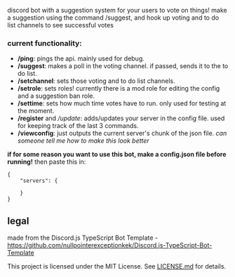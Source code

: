 discord bot with a suggestion system for your users to vote on things!
make a suggestion using the command /suggest, and hook up voting and to do list channels to see successful votes

### current functionality:
- **/ping**: pings the api. mainly used for debug.
- **/suggest**: makes a poll in the voting channel. if passed, sends it to the to do list.
- **/setchannel**: sets those voting and to do list channels.
- **/setrole**: sets roles! currently there is a mod role for editing the config and a suggestion ban role.
- **/settime**: sets how much time votes have to run. only used for testing at the moment.
- **/register** and */update*: adds/updates your server in the config file. used for keeping track of the last 3 commands.
- **/viewconfig**: just outputs the current server's chunk of the json file. *can someone tell me how to make this look better*

**if for some reason you want to use this bot, make a config.json file before running!**
then paste this in:
```
{
    "servers": {

    }
}
```

## legal
made from the Discord.js TypeScript Bot Template - https://github.com/nullpointerexceptionkek/Discord.js-TypeScript-Bot-Template

This project is licensed under the MIT License. See [LICENSE.md](LICENSE.md) for details.
